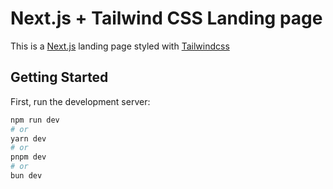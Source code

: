 # Next.js + Tailwind CSS Landing page

This is a [Next.js](https://nextjs.org/) landing page styled with [Tailwindcss](https://tailwindcss.com/)

## Getting Started

First, run the development server:

```bash
npm run dev
# or
yarn dev
# or
pnpm dev
# or
bun dev
```

